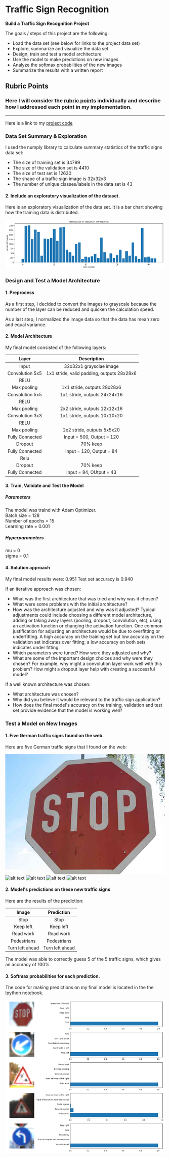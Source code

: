# **Traffic Sign Recognition** 


**Build a Traffic Sign Recognition Project**

The goals / steps of this project are the following:
* Load the data set (see below for links to the project data set)
* Explore, summarize and visualize the data set
* Design, train and test a model architecture
* Use the model to make predictions on new images
* Analyze the softmax probabilities of the new images
* Summarize the results with a written report


[//]: # (Image References)

[image1]: ./examples/visualization.jpg "Visualization"
[image2]: ./examples/grayscale.jpg "Grayscaling"
[image3]: ./examples/random_noise.jpg "Random Noise"
[image4]: ./examples/placeholder.png "Traffic Sign 1"
[image5]: ./examples/placeholder.png "Traffic Sign 2"
[image6]: ./examples/placeholder.png "Traffic Sign 3"
[image7]: ./examples/placeholder.png "Traffic Sign 4"
[image8]: ./examples/placeholder.png "Traffic Sign 5"

## Rubric Points
### Here I will consider the [rubric points](https://review.udacity.com/#!/rubrics/481/view) individually and describe how I addressed each point in my implementation.  

---

Here is a link to my [project code](https://github.com/inokatsu/CarND-Traffic-Sign-Recognition/blob/master/Traffic_Sign_Classifier.ipynb)

### Data Set Summary & Exploration

I used the numply library to calculate summary statistics of the traffic
signs data set:

* The size of training set is 34799
* The size of the validation set is 4410
* The size of test set is 12630
* The shape of a traffic sign image is 32x32x3
* The number of unique classes/labels in the data set is 43

#### 2. Include an exploratory visualization of the dataset.

Here is an exploratory visualization of the data set. It is a bar chart showing how the training data is distributed.

![alt text](https://github.com/inokatsu/CarND-Traffic-Sign-Recognition/blob/master/figure/distribution_validation.png)

### Design and Test a Model Architecture

#### 1. Preprocess

As a first step, I decided to convert the images to grayscale because the number of the layer can be reduced and quicken the calculation speed.

As a last step, I normalized the image data so that the data has mean zero and equal variance.


#### 2. Model Architecture

My final model consisted of the following layers:

| Layer         		|     Description	        					| 
|:---------------------:|:---------------------------------------------:| 
| Input         		| 32x32x1 graysclae image   					| 
| Convolution 5x5     	| 1x1 stride, valid padding, outputs 28x28x6 	|
| RELU					|								 				|
| Max pooling	      	| 1x1 stride, outputs 28x28x6   				|
| Convolution 5x5	    | 1x1 stride, outputs 24x24x16					|
| RELU					|								 				|
| Max pooling	      	| 2x2 stride, outputs 12x12x16  				|
| Convolution 3x3	    | 1x1 stride, outputs 10x10x20					|
| RELU					|								 				|
| Max pooling	      	| 2x2 stride, outputs 5x5x20    				|
| Fully Connected		| Input = 500, Output = 120						|
| Dropout				| 70% keep										|
| Fully Connected		| Input = 120, Output = 84						|
| Relu					|												|
| Dropout				| 70% keep										| 
| Fully Connected		| Input = 84, OUtput = 43						|

#### 3. Train, Validate and Test the Model

##### Parameters
The model was traind with Adam Optimizer.  
Batch size = 128  
Number of epochs = 15  
Learning rate = 0.001  

##### Hyperparameters
mu = 0  
sigma = 0.1  

#### 4. Solution approach

My final model results were: 0.951 
Test set accuracy is 0.940

If an iterative approach was chosen:
* What was the first architecture that was tried and why was it chosen?
* What were some problems with the initial architecture?
* How was the architecture adjusted and why was it adjusted? Typical adjustments could include choosing a different model architecture, adding or taking away layers (pooling, dropout, convolution, etc), using an activation function or changing the activation function. One common justification for adjusting an architecture would be due to overfitting or underfitting. A high accuracy on the training set but low accuracy on the validation set indicates over fitting; a low accuracy on both sets indicates under fitting.
* Which parameters were tuned? How were they adjusted and why?
* What are some of the important design choices and why were they chosen? For example, why might a convolution layer work well with this problem? How might a dropout layer help with creating a successful model?

If a well known architecture was chosen:
* What architecture was chosen?
* Why did you believe it would be relevant to the traffic sign application?
* How does the final model's accuracy on the training, validation and test set provide evidence that the model is working well?
 

### Test a Model on New Images

#### 1. Five German traffic signs found on the web.

Here are five German traffic signs that I found on the web:

![alt text](https://github.com/inokatsu/CarND-Traffic-Sign-Recognition/blob/master/downloaded_images/Stop.jpg) 
![alt text](https://github.com/inokatsu/CarND-Traffic-Sign-Recognition/blob/master/downloaded_images/Keep_left.jpg) 
![alt text](https://github.com/inokatsu/CarND-Traffic-Sign-Recognition/blob/master/downloaded_images/Road_work.jpg) 
![alt text](https://github.com/inokatsu/CarND-Traffic-Sign-Recognition/blob/master/downloaded_images/Pedestrians.jpg) 
![alt text](https://github.com/inokatsu/CarND-Traffic-Sign-Recognition/blob/master/downloaded_images/Turn_left_ahead.jpg)


#### 2. Model's predictions on these new traffic signs

Here are the results of the prediction:

| Image			        |     Prediction	        					| 
|:---------------------:|:---------------------------------------------:| 
| Stop              	| Stop                      					| 
| Keep left    			| Keep left										|
| Road work 			| Road work										|
| Pedestrians   		| Pedestrians			    	 				|
| Turn left ahead    	| Turn left ahead       						|


The model was able to correctly guess 5 of the 5 traffic signs, which gives an accuracy of 100%. 

#### 3. Softmax probabilities for each prediction. 

The code for making predictions on my final model is located in the the Ipython notebook.

![alt text](https://github.com/inokatsu/CarND-Traffic-Sign-Recognition/blob/master/figure/softmax_probability.png)


